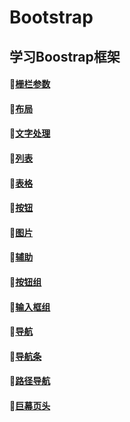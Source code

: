 # Bootstrap
学习Boostrap框架
----------------------------------------------------
#### :whale2:<a href="栅栏参数.html">栅栏参数</a>
#### :whale2:<a href="布局.html">布局</a>
#### :whale2:<a href="文字处理.html">文字处理</a>
#### :whale2:<a href="列表.html">列表</a>
#### :whale2:<a href="表格.html">表格</a>
#### :whale2:<a href="按钮.html">按钮</a>
#### :whale2:<a href="图片.html">图片</a>
#### :whale2:<a href="辅助.html">辅助 </a>
#### :whale2:<a href="按钮组.html">按钮组</a>
#### :whale2:<a href="输入框组.html">输入框组</a>
#### :whale2:<a href="导航.html">导航</a>
#### :whale2:<a href="导航条.html">导航条</a>
#### :whale2:<a href="路径导航.html">路径导航</a>
#### :whale2:<a href="巨幕，页头.html">巨幕页头</a>
